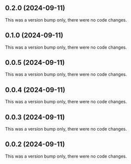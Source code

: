 ## 0.2.0 (2024-09-11)

This was a version bump only, there were no code changes.

## 0.1.0 (2024-09-11)

This was a version bump only, there were no code changes.

## 0.0.5 (2024-09-11)

This was a version bump only, there were no code changes.

## 0.0.4 (2024-09-11)

This was a version bump only, there were no code changes.

## 0.0.3 (2024-09-11)

This was a version bump only, there were no code changes.

## 0.0.2 (2024-09-11)

This was a version bump only, there were no code changes.